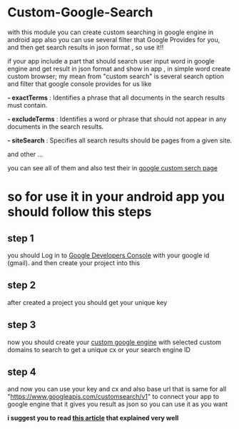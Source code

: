 # Custom-Google-Search
with this module you can create custom searching in google engine in android app also you can use several filter that Google Provides for you, and then get search results in json format , so use it!!

if your app include a part that should search user input word in google engine and get result in json format and show in app , 
in simple word create custom browser; my mean from "custom search" is several search option and filter that google console provides for us like 

**- exactTerms** :  	Identifies a phrase that all documents in the search results must contain. 

**- excludeTerms** : Identifies a word or phrase that should not appear in any documents in the search results. 

**- siteSearch** :  Specifies all search results should be pages from a given site.

and other ...

you can see all of them and also test their in [google custom serch page](https://developers.google.com/custom-search/json-api/v1/reference/cse/list)

# so for use it in your android app you should follow this steps

## step 1
you should Log in to [Google Developers Console](https://console.cloud.google.com/cloud-resource-manager) with your google id (gmail).
and then create your project into this

## step 2
after created a project you should get your unique key 

## step 3
now you should create your [custom google engine](https://cse.google.com/cse/all) with selected custom domains to search to get a unique cx or your search engine ID

## step 4
and now you can use your key and cx and also base url that is same for all "https://www.googleapis.com/customsearch/v1" to connect your app
to google engine that it gives you result as json so you can use it as you want


**i suggest you to read [this article](http://www.basicsbehind.com/google-search-programmatically/) that explained very well**
